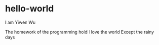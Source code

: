 # hello-world
I am Yiwen Wu

The homework of the programming hold
I love the world 
Except the rainy days
